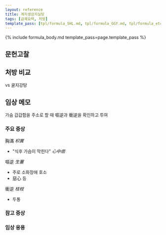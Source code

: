 ```yaml
---
layout: reference
title: 계지생강지실탕
tags: [금궤요략, 처방]
template_pass: [tpl/formula_SHL.md, tpl/formula_GGY.md, tpl/formula_etc.md]
---
```


{% include formula_body.md template_pass=page.template_pass %}

## 문헌고찰



## 처방 비교

vs 귤지강탕

## 임상 메모

가슴 갑갑함을 주소로 할 때 嘔逆과 衝逆을 확인하고 투여

### 주요 증상

胸滿 _枳實_
* "식후 가슴이 막힌다" _心中痞_

嘔逆 _生薑_
* 주로 소화장애 호소
* 惡心 등

衝逆 _桂枝_
* 두통

### 참고 증상



### 임상 응용
